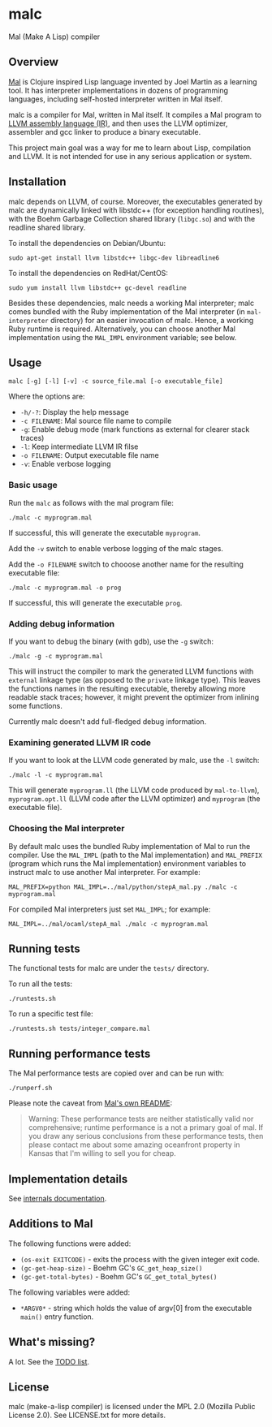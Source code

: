 # malc

Mal (Make A Lisp) compiler

## Overview

[Mal](https://github.com/kanaka/mal) is Clojure inspired Lisp language invented
by Joel Martin as a learning tool.  It has interpreter implementations in dozens
of programming languages, including self-hosted interpreter written in Mal
itself.

malc is a compiler for Mal, written in Mal itself.  It compiles a Mal program to
[LLVM assembly language (IR)](http://llvm.org/docs/LangRef.html), and then uses
the LLVM optimizer, assembler and gcc linker to produce a binary executable.

This project main goal was a way for me to learn about Lisp, compilation and
LLVM.  It is not intended for use in any serious application or system.


## Installation

malc depends on LLVM, of course. Moreover, the executables generated by malc
are dynamically linked with libstdc++ (for exception handling routines), with
the Boehm Garbage Collection shared library (`libgc.so`) and with the readline
shared library.

To install the dependencies on Debian/Ubuntu:

    sudo apt-get install llvm libstdc++ libgc-dev libreadline6

To install the dependencies on RedHat/CentOS:

    sudo yum install llvm libstdc++ gc-devel readline

Besides these dependencies, malc needs a working Mal interpreter; malc comes
bundled with the Ruby implementation of the Mal interpreter (in
`mal-interpreter` directory) for an easier invocation of malc.  Hence, a
working Ruby runtime is required.  Alternatively, you can choose another Mal
implementation using the `MAL_IMPL` environment variable; see below.


## Usage

    malc [-g] [-l] [-v] -c source_file.mal [-o executable_file]

Where the options are:

* `-h/-?`: Display the help message
* `-c FILENAME`: Mal source file name to compile
* `-g`: Enable debug mode (mark functions as external for clearer stack traces)
* `-l`: Keep intermediate LLVM IR filse
* `-o FILENAME`: Output executable file name
* `-v`: Enable verbose logging

### Basic usage

Run the `malc` as follows with the mal program file:

    ./malc -c myprogram.mal

If successful, this will generate the executable `myprogram`.

Add the `-v` switch to enable verbose logging of the malc stages.

Add the `-o FILENAME` switch to chooose another name for the resulting
executable file:

    ./malc -c myprogram.mal -o prog

If successful,  this will generate the executable `prog`.

### Adding debug information

If you want to debug the binary (with gdb), use the `-g` switch:

    ./malc -g -c myprogram.mal

This will instruct the compiler to mark the generated LLVM functions with
`external` linkage type (as opposed to the `private` linkage type).  This
leaves the functions names in the resulting executable, thereby allowing more
readable stack traces; however, it might prevent the optimizer from inlining
some functions.

Currently malc doesn't add full-fledged debug information.

### Examining generated LLVM IR code

If you want to look at the LLVM code generated by malc, use the `-l` switch:

    ./malc -l -c myprogram.mal

This will generate `myprogram.ll` (the LLVM code produced by `mal-to-llvm`),
`myprogram.opt.ll` (LLVM code after the LLVM optimizer) and `myprogram` (the
executable file).

### Choosing the Mal interpreter

By default malc uses the bundled Ruby implementation of Mal to run the
compiler.  Use the `MAL_IMPL` (path to the Mal implementation) and `MAL_PREFIX`
(program which runs the Mal implementation) environment variables to instruct
malc to use another Mal interpreter.  For example:

    MAL_PREFIX=python MAL_IMPL=../mal/python/stepA_mal.py ./malc -c myprogram.mal

For compiled Mal interpreters just set `MAL_IMPL`; for example:

    MAL_IMPL=../mal/ocaml/stepA_mal ./malc -c myprogram.mal


## Running tests

The functional tests for malc are under the `tests/` directory.

To run all the tests:

    ./runtests.sh

To run a specific test file:

    ./runtests.sh tests/integer_compare.mal


## Running performance tests

The Mal performance tests are copied over and can be run with:

    ./runperf.sh

Please note the caveat from [Mal's own
README](https://github.com/kanaka/mal#performance-tests):

> Warning: These performance tests are neither statistically valid nor
> comprehensive; runtime performance is a not a primary goal of mal. If you
> draw any serious conclusions from these performance tests, then please
> contact me about some amazing oceanfront property in Kansas that I'm willing
> to sell you for cheap.


## Implementation details

See [internals documentation](doc/internals.md).


## Additions to Mal

The following functions were added:

* `(os-exit EXITCODE)` - exits the process with the given integer exit code.
* `(gc-get-heap-size)` - Boehm GC's `GC_get_heap_size()`
* `(gc-get-total-bytes)` - Boehm GC's `GC_get_total_bytes()`

The following variables were added:

* `*ARGV0*` - string which holds the value of argv[0] from the executable
  `main()` entry function.


## What's missing?

A lot. See the [TODO list](doc/TODO.md).


## License

malc (make-a-lisp compiler) is licensed under the MPL 2.0 (Mozilla Public
License 2.0). See LICENSE.txt for more details.
